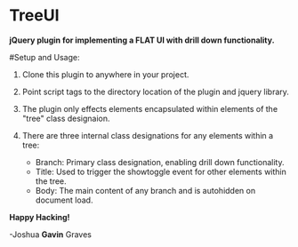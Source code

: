 TreeUI
======

**jQuery plugin for implementing a FLAT UI with drill down functionality.**

#Setup and Usage:
 
1. Clone this plugin to anywhere in your project.

2. Point script tags to the directory location of the plugin and jquery library.

3. The plugin only effects elements encapsulated within elements of the "tree" class designaion.

4. There are three internal class designations for any elements within a tree:
    * Branch: Primary class designation, enabling drill down functionality.
    * Title: Used to trigger the showtoggle event for other elements within the tree.
    * Body: The main content of any branch and is autohidden on document load. 

**Happy Hacking!**

-Joshua  **Gavin** Graves
